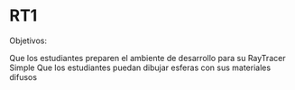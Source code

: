 # RT1
Objetivos:

Que los estudiantes preparen el ambiente de desarrollo para su RayTracer Simple
Que los estudiantes puedan dibujar esferas con sus materiales difusos

